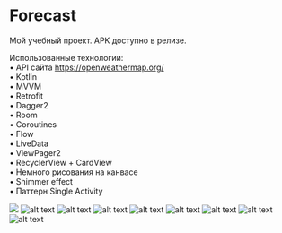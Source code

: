 # Forecast

Мой учебный проект. APK доступно в релизе.

Использованные технологии: <br />
• API сайта https://openweathermap.org/  <br />
• Kotlin <br />
• MVVM <br />
• Retrofit <br />
• Dagger2 <br />
• Room <br />
• Coroutines <br />
• Flow <br />
• LiveData <br />
• ViewPager2 <br />
• RecyclerView + CardView <br />
• Немного рисования на канвасе <br />
• Shimmer effect <br />
• Паттерн Single Activity <br />

![](video.gif)
![alt text](https://sun9-84.userapi.com/impg/SGymO6x8Zz_1XsZ0MMwBWLmwnbiQBJO1qIKc6Q/2T4R1EwiSpY.jpg?size=400x866&quality=96&sign=9ba247429cd2e8948968644f198b064b&type=album)
![alt text](https://sun9-28.userapi.com/impg/uK-JQdX_ZErrr3LUMj8OxbRvH-W3L-eFim379w/BShKU1ZtahQ.jpg?size=400x866&quality=96&sign=a3c3f938ee6694f4695abb00ae8f0458&type=album)
![alt text](https://sun9-74.userapi.com/impg/ww_WkKumwzGhVDuZmOpe-Kz3Jo7z1SPoqF6-Bw/1rKqeMAxkOA.jpg?size=400x866&quality=96&sign=9b1e60198dd7e807a23bc2a3e620a73b&type=album)
![alt text](https://sun9-62.userapi.com/impg/pHVdgacSKXxYQ-TiNr3fSiuPlnd8bEOw8lKIIg/ont613i1ME8.jpg?size=400x866&quality=96&sign=d7949ba56c70db872fc9df73962714b9&type=album)
![alt text](https://sun9-30.userapi.com/impg/40xSGVkmwSji0Gbq82XzhyLmkD26fBObkTcGvA/oyjPIczncS8.jpg?size=400x866&quality=96&sign=fc0c5f7a9fbaedb32c72066511936ada&type=album)
![alt text](https://sun9-43.userapi.com/impg/YE0k3lduQXDrv9I1ORumC5kPrMhnkBomuEQV0A/znWuNqxZh20.jpg?size=400x866&quality=96&sign=1e7e3ea65b9c011c34a09ed92aa1a1f1&type=album)
![alt text](https://sun9-63.userapi.com/impg/5A2rrHkrUdWfZ-sB1GSx_yunJ3WTk__r544klw/oPminal9zXQ.jpg?size=400x866&quality=96&sign=e63fd9a0791bbee52f78f914de225c13&type=album)
![alt text](https://sun9-86.userapi.com/impg/JWeecl1NgsYY1gFNFJTQsgDdxFpRcfw9ronG1A/cXYmTmNChIg.jpg?size=400x866&quality=96&sign=e55cdcde3977563af43bb3782cafd740&type=album)

